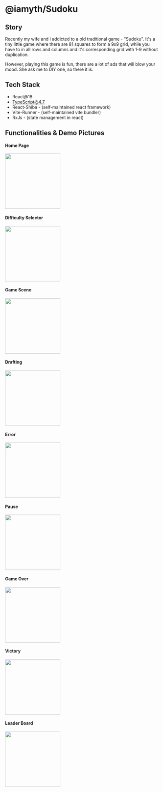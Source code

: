# **@iamyth/Sudoku**

## Story

Recently my wife and I addicted to a old traditional game - "Sudoku".
It's a tiny little game where there are 81 squares to form a 9x9 grid, while you have to
in all rows and columns and it's corresponding grid with 1-9 without duplication.

However, playing this game is fun, there are a lot of ads that will blow your mood.
She ask me to DIY one, so there it is.

## Tech Stack
- React@18
- TypeScript@4.7
- React-Shiba - (self-maintained react framework)
- Vite-Runner - (self-maintained vite bundler)
- RxJs - (state management in react)

## Functionalities & Demo Pictures

<h4>Home Page</h4>
<img width="180px" src="/readme/home.jpeg" />

<h4>Difficulty Selector</h4>
<img width="180px" src="/readme/difficulty-selector.jpeg" />

<h4>Game Scene</h4>
<img width="180px" src="/readme/select-field.jpeg" />

<h4>Drafting</h4>
<img width="180px" src="/readme/draft.jpeg" />

<h4>Error</h4>
<img width="180px" src="/readme/error.jpeg" />

<h4>Pause</h4>
<img width="180px" src="/readme/pause.jpeg" />

<h4>Game Over</h4>
<img width="180px" src="/readme/lost.jpeg" />

<h4>Victory</h4>
<img width="180px" src="/readme/complete.jpeg" />

<h4>Leader Board</h4>
<img width="180px" src="/readme/leader-board.jpeg" />
